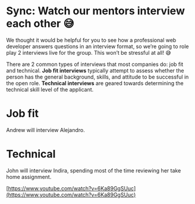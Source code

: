 # Sync: Watch our mentors interview each other 😅

We thought it would be helpful for you to see how a professional web developer answers questions in an interview format, so we’re going to role play 2 interviews live for the group. This won’t be stressful at all! 😅

There are 2 common types of interviews that most companies do: job fit and technical. **Job fit interviews** typically attempt to assess whether the person has the general background, skills, and attitude to be successful in the open role. **Technical interviews** are geared towards determining the technical skill level of the applicant.

# Job fit

Andrew will interview Alejandro.

# Technical

John will interview Indira, spending most of the time reviewing her take home assignment.

[https://www.youtube.com/watch?v=6Ka89GgSUuc](https://www.youtube.com/watch?v=6Ka89GgSUuc)